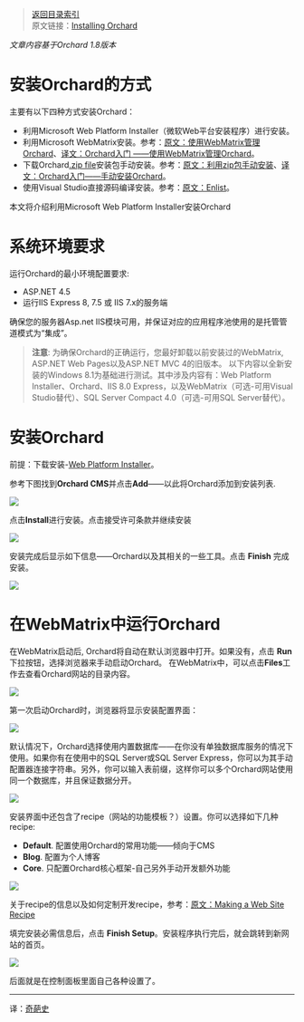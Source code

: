 <!--链接集合-->
<!--URL域 http://docs.orchardproject.net/en/latest -->
[000]: http://www.shisujie.com
[001]: http://docs.orchardproject.net/en/latest/Documentation/Installing-Orchard/
[002]: http://docs.orchardproject.net/en/latest/Documentation/Working-with-Orchard-in-WebMatrix/
[003]: https://github.com/OrchardCMS/Orchard/releases
[004]: http://docs.orchardproject.net/en/latest/Documentation/Manually-installing-Orchard-zip-file
[005]: http://docs.orchardproject.net/en/latest/Documentation/Setting-up-a-source-enlistment "TODO"
[006]: http://www.microsoft.com/web/downloads/platform.aspx
[007]: http://docs.orchardproject.net/en/latest/Documentation/Making-a-Web-Site-Recipe/ "TODO"
[008]: http://www.shisujie.com/blog/Manually-installing-Orchard-zip-file
[009]: http://www.shisujie.com/blog/Working-with-Orchard-in-WebMatrix

<!--图片链接集合-->
[101]: http://docs.orchardproject.net/en/latest/Attachments/Installing-Orchard/webpi_install.png
[102]: http://docs.orchardproject.net/en/latest/Attachments/Installing-Orchard/Install_acceptterms.png
[103]: http://docs.orchardproject.net/en/latest/Attachments/Installing-Orchard/Install_success.png
[104]: http://docs.orchardproject.net/en/latest/Attachments/Installing-Orchard/launch_Orchard_WebMatrix.png
[105]: http://docs.orchardproject.net/en/latest/Upload/screenshots/get_started_dialog_1.png
[106]: http://docs.orchardproject.net/en/latest/Upload/screenshots_85/setup_sqlserver.png
[107]: http://docs.orchardproject.net/en/latest/Upload/screenshots/get_started_recipe.png
[108]: http://docs.orchardproject.net/en/latest/Attachments/Installing-Orchard/first_frontend.png

[index]: http://www.shisujie.com/blog/OrchardIndex
> [返回目录索引][index]  
> 原文链接：[Installing Orchard][001]

*文章内容基于Orchard 1.8版本*

# 安装Orchard的方式
主要有以下四种方式安装Orchard：

* 利用Microsoft Web Platform Installer（微软Web平台安装程序）进行安装。
* 利用Microsoft WebMatrix安装。参考：[原文：使用WebMatrix管理Orchard][002]、[译文：Orchard入门 ——使用WebMatrix管理Orchard][009]。
* 下载Orchard[.zip file][003]安装包手动安装。参考：[原文：利用zip包手动安装][004]、[译文：Orchard入门——手动安装Orchard][008]。
* 使用Visual Studio直接源码编译安装。参考：[原文：Enlist][005]。

本文将介绍利用Microsoft Web Platform Installer安装Orchard

# 系统环境要求
运行Orchard的最小环境配置要求:

* ASP.NET 4.5
* 运行IIS Express 8, 7.5 或 IIS 7.x的服务端

确保您的服务器Asp.net IIS模块可用，并保证对应的应用程序池使用的是托管管道模式为“集成”。

> **注意**:  为确保Orchard的正确运行，您最好卸载以前安装过的WebMatrix, ASP.NET Web Pages以及ASP.NET MVC 4的旧版本。 
以下内容以全新安装的Windows 8.1为基础进行测试。其中涉及内容有：Web Platform Installer、Orchard、IIS 8.0 Express，以及WebMatrix（可选-可用Visual Studio替代）、SQL Server Compact 4.0（可选-可用SQL Server替代）。 

# 安装Orchard

前提：下载安装-[Web Platform Installer][006]。

参考下图找到**Orchard CMS**并点击**Add**——以此将Orchard添加到安装列表.

![][101]

点击**Install**进行安装。点击接受许可条款并继续安装

![][102]

安装完成后显示如下信息——Orchard以及其相关的一些工具。点击 **Finish** 完成安装。

![][103]

# 在WebMatrix中运行Orchard

在WebMatrix启动后, Orchard将自动在默认浏览器中打开。如果没有，点击 **Run** 下拉按钮，选择浏览器来手动启动Orchard。
在WebMatrix中，可以点击**Files**工作去查看Orchard网站的目录内容。

![][104]

第一次启动Orchard时，浏览器将显示安装配置界面： 

![][105]

默认情况下，Orchard选择使用内置数据库——在你没有单独数据库服务的情况下使用。如果你有在使用中的SQL Server或SQL Server Express，你可以为其手动配置器连接字符串。另外，你可以输入表前缀，这样你可以多个Orchard网站使用同一个数据库，并且保证数据分开。

![][106]

安装界面中还包含了recipe（网站的功能模板？）设置。你可以选择如下几种recipe:

* **Default**. 配置使用Orchard的常用功能——倾向于CMS
* **Blog**. 配置为个人博客
* **Core**. 只配置Orchard核心框架-自己另外手动开发额外功能

![][107]

关于recipe的信息以及如何定制开发recipe，参考：[原文：Making a Web Site Recipe][007] 

填完安装必需信息后，点击 **Finish Setup**。安装程序执行完后，就会跳转到新网站的首页。

![][108]

后面就是在控制面板里面自己各种设置了。

***
译：[奇葩史][000]